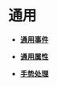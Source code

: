 # 通用

- **[通用事件](ts-universal-events.md)**

- **[通用属性](ts-universal-attributes.md)**

- **[手势处理](ts-gesture-processing.md)**